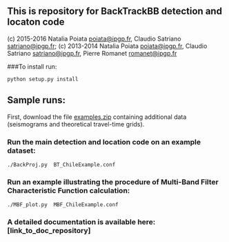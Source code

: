## This is repository for BackTrackBB detection and locaton code

(c) 2015-2016  Natalia Poiata <poiata@ipgp.fr>, Claudio Satriano <satriano@ipgp.fr>; (c) 2013-2014  Natalia Poiata <poiata@ipgp.fr>, Claudio Satriano <satriano@ipgp.fr>, Pierre Romanet <romanet@ipgp.fr>  



###To install run:

    python setup.py install


## Sample runs:
First, download the file [examples.zip]( https://www.dropbox.com/s/emlz4lbd6dpu9a9/examples.zip?dl=0) containing additional data (seismograms and theoretical travel-time grids).


### Run the main detection and location code on an example dataset:

    ./BackProj.py  BT_ChileExample.conf

### Run an example illustrating the procedure of Multi-Band Filter Characteristic Function calculation: 

    ./MBF_plot.py  MBF_ChileExample.conf



### A detailed documentation is available here: [link_to_doc_repository] 

